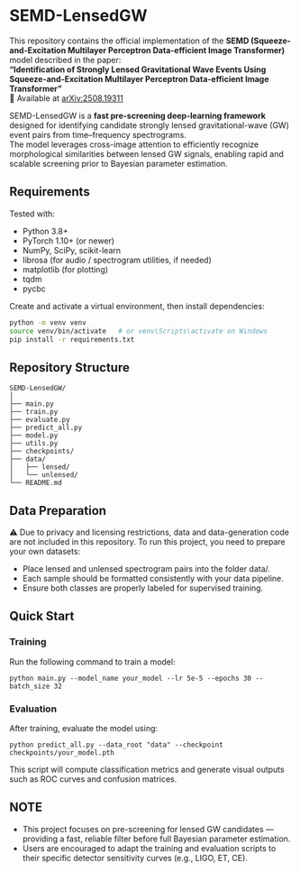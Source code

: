 # SEMD-LensedGW

This repository contains the official implementation of the **SEMD (Squeeze-and-Excitation Multilayer Perceptron Data-efficient Image Transformer)** model described in the paper:  
**“Identification of Strongly Lensed Gravitational Wave Events Using Squeeze-and-Excitation Multilayer Perceptron Data-efficient Image Transformer”**  
📄 Available at [arXiv:2508.19311](https://arxiv.org/abs/2508.19311)

SEMD-LensedGW is a **fast pre-screening deep-learning framework** designed for identifying candidate strongly lensed gravitational-wave (GW) event pairs from time–frequency spectrograms.  
The model leverages cross-image attention to efficiently recognize morphological similarities between lensed GW signals, enabling rapid and scalable screening prior to Bayesian parameter estimation.

## Requirements
Tested with:
- Python 3.8+  
- PyTorch 1.10+ (or newer)
- NumPy, SciPy, scikit-learn
- librosa (for audio / spectrogram utilities, if needed)
- matplotlib (for plotting)
- tqdm
- pycbc

Create and activate a virtual environment, then install dependencies:
```bash
python -m venv venv
source venv/bin/activate   # or venv\Scripts\activate on Windows
pip install -r requirements.txt
```

##  Repository Structure

```text
SEMD-LensedGW/
│
├── main.py
├── train.py
├── evaluate.py
├── predict_all.py
├── model.py
├── utils.py
├── checkpoints/
├── data/
│   ├── lensed/
│   └── unlensed/
└── README.md
```

## Data Preparation
⚠️ Due to privacy and licensing restrictions, data and data-generation code are not included in this repository.
To run this project, you need to prepare your own datasets:
- Place lensed and unlensed spectrogram pairs into the folder data/.
- Each sample should be formatted consistently with your data pipeline.
- Ensure both classes are properly labeled for supervised training.

## Quick Start
### Training
Run the following command to train a model:
```
python main.py --model_name your_model --lr 5e-5 --epochs 30 --batch_size 32
```
### Evaluation
After training, evaluate the model using:
```
python predict_all.py --data_root "data" --checkpoint checkpoints/your_model.pth
```
This script will compute classification metrics and generate visual outputs such as ROC curves and confusion matrices.

## NOTE
- This project focuses on pre-screening for lensed GW candidates — providing a fast, reliable filter before full Bayesian parameter estimation.
- Users are encouraged to adapt the training and evaluation scripts to their specific detector sensitivity curves (e.g., LIGO, ET, CE).

